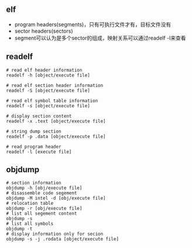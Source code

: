 ## elf
- program headers(segments)，只有可执行文件才有，目标文件没有
- sector headers(sectors)
- segment可以认为是多个sector的组成，映射关系可以通过readelf -l来查看

## readelf
```shell
# read elf header information
readelf -h [object/execute file] 

# read elf section header information
readelf -S [object/execute file] 

# read elf symbol table information
readelf -s [object/execute file] 

# display section content
readelf -x .text [object/execute file]

# string dump section
readelf -p .data [object/execute file]

# read program header
readelf -l [execute file]
```

## objdump
```shell
# section information
objdump -h [obj/execute file]
# disassemble code segement
objdump -M intel -d [obj/execute file]
# relocation table
objdump -r [obj/execute file]
# list all segement content
objdump -s
# list all symbols
objdump -t 
# display information only for secion
objdump -s -j .rodata [object/execute file]
```
